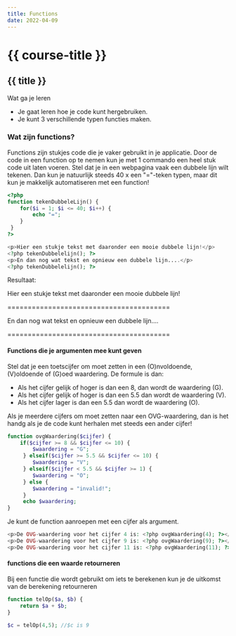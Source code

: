 ```yaml
---
title: Functions
date: 2022-04-09
---
```


# {{ course-title }}

## {{ title }}

Wat ga je leren
* Je gaat leren hoe je code kunt hergebruiken.
* Je kunt 3 verschillende typen functies maken.

### Wat zijn functions?
Functions zijn stukjes code die je vaker gebruikt in je applicatie. Door de code in een function op te nemen kun je met 1 commando een heel stuk code uit laten voeren.
Stel dat je in een webpagina vaak een dubbele lijn wilt tekenen. Dan kun je natuurlijk steeds 40 x een "="-teken typen, maar dit kun je makkelijk automatiseren met een function!
```php
<?php
function tekenDubbeleLijn() {
    for($i = 1; $i <= 40; $i++) {
        echo "=";
    }
 }
?>

<p>Hier een stukje tekst met daaronder een mooie dubbele lijn!</p>
<?php tekenDubbelelijn(); ?>
<p>En dan nog wat tekst en opnieuw een dubbele lijn....</p>
<?php tekenDubbelelijn(); ?>

```
Resultaat:
<div class="html">
<p>Hier een stukje tekst met daaronder een mooie dubbele lijn!</p>
========================================
<p>En dan nog wat tekst en opnieuw een dubbele lijn....</p>
========================================
</div>

#### Functions die je argumenten mee kunt geven
Stel dat je een toetscijfer om moet zetten in een (O)nvoldoende, (V)oldoende of (G)oed waardering.
De formule is dan: 
* Als het cijfer gelijk of hoger is dan een 8, dan wordt de waardering (G).
* Als het cijfer gelijk of hoger is dan een 5.5 dan wordt de waardering (V).
* Als het cijfer lager is dan een 5.5 dan wordt de waardering (O).

Als je meerdere cijfers om moet zetten naar een OVG-waardering, dan is het handg als je de code kunt herhalen met steeds een ander cijfer!
```php
function ovgWaardering($cijfer) {
    if($cijfer >= 8 && $cijfer <= 10) {
        $waardering = "G";
     } elseif($cijfer >= 5.5 && $cijfer <= 10) {
        $waardering = "V";
     } elseif($cijfer < 5.5 && $cijfer >= 1) {
        $waardering = "O";
     } else {
        $waardering = "invalid!";
     }
     echo $waardering;
}
```
Je kunt de function aanroepen met een cijfer als argument.
```php
<p>De OVG-waardering voor het cijfer 4 is: <?php ovgWaardering(4); ?></p> //Output: O
<p>De OVG-waardering voor het cijfer 9 is: <?php ovgWaardering(9); ?></p> //Output: G
<p>De OVG-waardering voor het cijfer 11 is: <?php ovgWaardering(11); ?></p> //Output: invalid!
```
#### functions die een waarde retourneren
Bij een functie die wordt gebruikt om iets te berekenen kun je de uitkomst van de berekening retourneren
```php
function telOp($a, $b) {
    return $a + $b;
}

$c = telOp(4,5); //$c is 9
```
